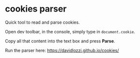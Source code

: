 # cookies parser

Quick tool to read and parse cookies.

Open dev toolbar, in the console, simply type in `document.cookie`.

Copy all that content into the text box and press **Parse**.

Run the parser here: https://davidlozzi.github.io/cookies/
